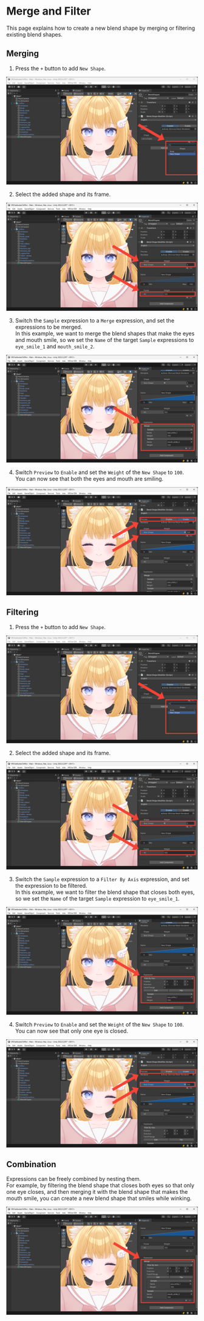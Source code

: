 # Merge and Filter
This page explains how to create a new blend shape by merging or filtering existing blend shapes.

## Merging
1. Press the `+` button to add `New Shape`.

![Add Shape](../images/tutorials/merge-and-filter/add-shape.png)

2. Select the added shape and its frame.

![Select Frame](../images/tutorials/merge-and-filter/select-shape-and-frame.png)

3. Switch the `Sample` expression to a `Merge` expression, and set the expressions to be merged.  
In this example, we want to merge the blend shapes that make the eyes and mouth smile, so we set the `Name` of the target `Sample` expressions to `eye_smile_1` and `mouth_smile_2`.

![Merge Expression Settings](../images/tutorials/merge-and-filter/merge-expression-settings.png)

4. Switch `Preview` to `Enable` and set the `Weight` of the `New Shape` to `100`.  
You can now see that both the eyes and mouth are smiling.

![Weight Preview](../images/tutorials/merge-and-filter/weight-preview-smile.png)

## Filtering
1. Press the `+` button to add `New Shape`.

![Add Shape](../images/tutorials/merge-and-filter/add-shape.png)

2. Select the added shape and its frame.

![Select Frame](../images/tutorials/merge-and-filter/select-shape-and-frame.png)

3. Switch the `Sample` expression to a `Filter By Axis` expression, and set the expression to be filtered.  
In this example, we want to filter the blend shape that closes both eyes, so we set the `Name` of the target `Sample` expression to `eye_smile_1`.

![Filter By Axis Expression Settings](../images/tutorials/merge-and-filter/filter-by-axis-expression-settings.png)

4. Switch `Preview` to `Enable` and set the `Weight` of the `New Shape` to `100`.  
You can now see that only one eye is closed.

![Weight Preview](../images/tutorials/merge-and-filter/weight-preview-wink.png)

## Combination
Expressions can be freely combined by nesting them.  
For example, by filtering the blend shape that closes both eyes so that only one eye closes, and then merging it with the blend shape that makes the mouth smile, you can create a new blend shape that smiles while winking.

![Weight Preview](../images/tutorials/merge-and-filter/weight-preview-smile-and-wink.png)
